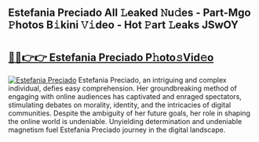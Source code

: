 ## Estefania Preciado All 𝙻eaked 𝙽u𝚍es - Part-Mgo 𝙿hotos B𝚒kini 𝚅𝚒deo - Hot 𝙿art 𝙻eaks JSwOY

# <h2><a href="http://ld0i3n.urlbe.top/?page=Estefania+Preciado">🔗🔗👉👉 Estefania Preciado P𝚑oto𝚜Vid𝚎o</a></h2>

[![Estefania Preciado](https://i.imgur.com/eBuTRDB.gif)](http://ld0i3n.urlbe.top/?page=Estefania+Preciado)
Estefania Preciado, an intriguing and complex individual, defies easy comprehension. Her groundbreaking method of engaging with online audiences has captivated and enraged spectators, stimulating debates on morality, identity, and the intricacies of digital communities. Despite the ambiguity of her future goals, her role in shaping the online world is undeniable. Unyielding determination and undeniable magnetism fuel Estefania Preciado journey in the digital landscape.
